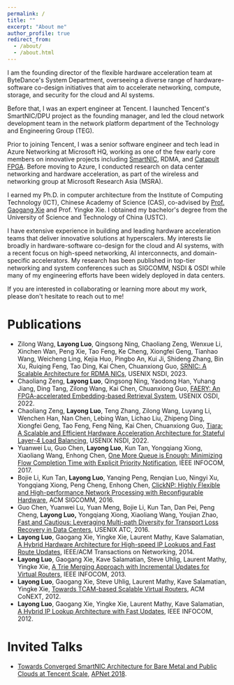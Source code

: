 ```yaml
---
permalink: /
title: ""
excerpt: "About me"
author_profile: true
redirect_from: 
  - /about/
  - /about.html
---
```


I am the founding director of the flexible hardware acceleration team at ByteDance's System Department, overseeing a diverse range of hardware-software co-design initiatives that aim to accelerate networking, compute, storage, and security for the cloud and AI systems. 

Before that, I was an expert engineer at Tencent. I launched Tencent's SmartNIC/DPU project as the founding manager, and led the cloud network development team in the network platform department of the Technology and Engineering Group (TEG). 

Prior to joining Tencent, I was a senior software engineer and tech lead in Azure Networking at Microsoft HQ, working as one of the few early core members on innovative projects including [SmartNIC](https://www.microsoft.com/en-us/research/project/azure-smartnic/), RDMA, and [Catapult FPGA](https://www.microsoft.com/en-us/research/project/project-catapult/).  Before moving to Azure, I conducted research on data center networking and hardware acceleration, as part of the wireless and networking group at Microsoft Research Asia (MSRA).

I earned my Ph.D. in computer architecture from the Institute of Computing Technology (ICT), Chinese Academy of Science (CAS), co-advised by [Prof. Gaogang Xie](https://people.ucas.ac.cn/~_xie?language=en) and Prof. Yingke Xie.  I obtained my bachelor's degree from the University of Science and Technology of China (USTC). 

I have extensive experience in building and leading hardware acceleration teams that deliver innovative solutions at hyperscalers. My interests lie broadly in hardware-software co-design for the cloud and AI systems, with a recent focus on high-speed networking, AI interconnects, and domain-specific accelerators. My research has been published in top-tier networking and system conferences such as SIGCOMM, NSDI & OSDI while many of my engineering efforts have been widely deployed in data centers.

If you are interested in collaborating or learning more about my work, please don't hesitate to reach out to me!

Publications
======

- Zilong Wang, **Layong Luo**, Qingsong Ning, Chaoliang Zeng, Wenxue Li, Xinchen Wan, Peng Xie,  Tao Feng, Ke Cheng, Xiongfei Geng, Tianhao Wang, Weicheng Ling, Kejia Huo, Pingbo An, Kui Ji,  Shideng Zhang, Bin Xu, Ruiqing Feng, Tao Ding, Kai Chen, Chuanxiong Guo, [SRNIC: A Scalable Architecture for RDMA NICs](https://www.usenix.org/system/files/nsdi23-wang-zilong.pdf), USENIX NSDI, 2023.  
- Chaoliang Zeng, **Layong Luo**, Qingsong Ning, Yaodong Han, Yuhang Jiang, Ding Tang, Zilong Wang, Kai Chen, Chuanxiong Guo, [FAERY: An FPGA-accelerated Embedding-based Retrieval System](https://www.usenix.org/conference/osdi22/presentation/zeng), USENIX OSDI, 2022.  
- Chaoliang Zeng, **Layong Luo**, Teng Zhang, Zilong Wang, Luyang Li, Wenchen Han, Nan Chen, Lebing Wan, Lichao Liu, Zhipeng Ding, Xiongfei Geng, Tao Feng, Feng Ning, Kai Chen, Chuanxiong Guo, [Tiara: A Scalable and Efficient Hardware Acceleration Architecture for Stateful Layer-4 Load Balancing](https://www.usenix.org/conference/nsdi22/presentation/zeng), USENIX NSDI, 2022.  
- Yuanwei Lu, Guo Chen, **Layong Luo**, Kun Tan, Yongqiang Xiong, Xiaoliang Wang, Enhong Chen, [One More Queue is Enough: Minimizing Flow Completion Time with Explicit Priority Notification](https://ieeexplore.ieee.org/document/8056946), IEEE INFOCOM, 2017.  
- Bojie Li, Kun Tan, **Layong Luo**, Yanqing Peng, Renqian Luo, Ningyi Xu, Yongqiang Xiong, Peng Cheng, Enhong Chen, [ClickNP: Highly Flexible and High-performance Network Processing with Reconfigurable Hardware](https://dl.acm.org/doi/10.1145/2934872.2934897), ACM SIGCOMM, 2016.  
- Guo Chen, Yuanwei Lu, Yuan Meng, Bojie Li, Kun Tan, Dan Pei, Peng Cheng, **Layong Luo,** Yongqiang Xiong, Xiaoliang Wang, Youjian Zhao, [Fast and Cautious: Leveraging Multi-path  Diversity for Transport Loss Recovery in Data Centers](https://www.usenix.org/conference/atc16/technical-sessions/presentation/chen), USENIX ATC, 2016.  
- **Layong Luo**, Gaogang Xie, Yingke Xie, Laurent Mathy, Kave Salamatian, [A Hybrid Hardware  Architecture for High-speed IP Lookups and Fast Route Updates](https://ieeexplore.ieee.org/document/6544293), IEEE/ACM Transactions on  Networking, 2014.  
- **Layong Luo**, Gaogang Xie, Kave Salamatian, Steve Uhlig, Laurent Mathy, Yingke Xie, [A Trie  Merging Approach with Incremental Updates for Virtual Routers](https://ieeexplore.ieee.org/document/6566914?arnumber=6566914), IEEE INFOCOM, 2013.
- **Layong Luo**, Gaogang Xie, Steve Uhlig, Laurent Mathy, Kave Salamatian, Yingke Xie, [Towards TCAM-based Scalable Virtual Routers](https://dl.acm.org/doi/10.1145/2413176.2413186), ACM CoNEXT, 2012.
- **Layong Luo**, Gaogang Xie, Yingke Xie, Laurent Mathy, Kave Salamatian, [A Hybrid IP Lookup Architecture with Fast Updates](https://ieeexplore.ieee.org/document/6195633), IEEE INFOCOM, 2012.

Invited Talks
======

- [Towards Converged SmartNIC Architecture for Bare Metal and Public Clouds at Tencent Scale](https://conferences.sigcomm.org/events/apnet2018/slides/larry.pdf), [APNet 2018](https://conferences.sigcomm.org/events/apnet2018/program.html).

